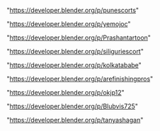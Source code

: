 "https://developer.blender.org/p/punescorts"

"https://developer.blender.org/p/yemojoc"

"https://developer.blender.org/p/Prashantartoon"

"https://developer.blender.org/p/siliguriescort"

"https://developer.blender.org/p/kolkatababe"

"https://developer.blender.org/p/arefinishingpros"

"https://developer.blender.org/p/okjp12"

"https://developer.blender.org/p/Blubvis725"

"https://developer.blender.org/p/tanyashagan"

 
 
